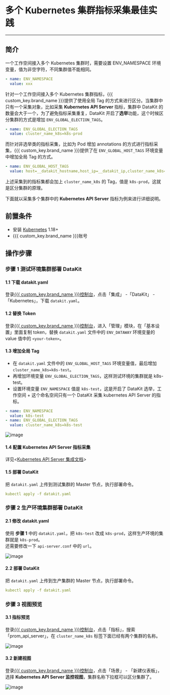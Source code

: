 # 多个 Kubernetes 集群指标采集最佳实践

---

## 简介

一个工作空间接入多个 Kubernetes 集群时，需要设置 ENV_NAMESPACE 环境变量，值为非空字符，不同集群值不能相同。

```yaml
- name: ENV_NAMESPACE
  value: xxx
```  
  
针对一个工作空间接入多个 Kubernetes 集群指标，{{{ custom_key.brand_name }}}提供了使用全局 Tag 的方式来进行区分。当集群中只有一个采集对象，比如采集 **Kubernetes API Server** 指标，集群中 DataKit 的数量会大于一个，为了避免指标采集重复，DataKit 开启了**选举**功能，这个时候区分集群的方式是增加 `ENV_GLOBAL_ELECTION_TAGS`。

```yaml
- name: ENV_GLOBAL_ELECTION_TAGS
  value: cluster_name_k8s=k8s-prod
```

而针对非选举类的指标采集，比如为 Pod 增加 annotations 的方式进行指标采集，{{{ custom_key.brand_name }}}提供了在 `ENV_GLOBAL_HOST_TAGS` 环境变量中增加全局 Tag 的方式。

```yaml
- name: ENV_GLOBAL_HOST_TAGS
  value: host=__datakit_hostname,host_ip=__datakit_ip,cluster_name_k8s=k8s-prod
```

上述采集到的指标集都会加上 `cluster_name_k8s` 的 Tag，值是 `k8s-prod`，这就是区分集群的原理。

下面就以采集多个集群中的 **Kubernetes API Server** 指标为例来进行详细说明。

## 前置条件

- 安装 [Kubernetes](https://kubernetes.io/docs/setup/production-environment/tools/) 1.18+
- {{{ custom_key.brand_name }}}账号

## 操作步骤

### 步骤 1 测试环境集群部署 DataKit

#### 1.1 下载 datakit.yaml

登录[{{{ custom_key.brand_name }}}控制台](https://console.guance.com/)，点击「集成」 -「DataKit」 - 「Kubernetes」，下载 `datakit.yaml`。

#### 1.2 替换 Token

登录[{{{ custom_key.brand_name }}}控制台](https://console.guance.com/)，进入「管理」模块，在「基本设置」里面复制 token，替换 `datakit.yaml` 文件中的 `ENV_DATAWAY` 环境变量的 value 值中的 `<your-token>`。

#### 1.3 增加全局 Tag

- 在 `datakit.yaml` 文件中的 `ENV_GLOBAL_HOST_TAGS` 环境变量值，最后增加 `cluster_name_k8s=k8s-test`。
- 再增加环境变量 `ENV_GLOBAL_ELECTION_TAGS`，这样测试环境的集群就是 k8s-test。
- 设置环境变量 `ENV_NAMESPACE` 值是 `k8s-test`，这是开启了 DataKit 选举，工作空间 + 这个命名空间只有一个 DataKit 采集 kubernetes API Server 的指标。

```yaml
- name: ENV_NAMESPACE
  value: k8s-test
- name: ENV_GLOBAL_ELECTION_TAGS
  value: cluster_name_k8s=k8s-test
```

![image](../images/multi-cluster-1.png)

#### 1.4 配置 Kubernetes API Server 指标采集

详见<[Kubernetes API Server 集成文档](../../integrations/kubernetes-api-server.md)>

#### 1.5 部署 DataKit

把 `datakit.yaml` 上传到测试集群的 Master 节点，执行部署命令。

```yaml
kubectl apply -f datakit.yaml
```

### 步骤 2 生产环境集群部署 DataKit

#### 2.1 修改 datakit.yaml

使用 **步骤 1** 中的 `datakit.yaml`，把 `k8s-test` 改成 `k8s-prod`，这样生产环境的集群就是 `k8s-prod`。<br/>
还需要修改一下 `api-server.conf` 中的 `url`。

![image](../images/multi-cluster-2.png)

#### 2.2 部署 DataKit

把 `datakit.yaml` 上传到生产集群的 Master 节点，执行部署命令。

```yaml
kubectl apply -f datakit.yaml
```

### 步骤 3 视图预览

#### 3.1 指标预览

登录[{{{ custom_key.brand_name }}}控制台](https://console.guance.com/)，点击「指标」，搜索「prom_api_server」，在 `cluster_name_k8s` 标签下面已经有两个集群的名称。

![image](../images/multi-cluster-3.png)

#### 3.2 新建视图

登录[{{{ custom_key.brand_name }}}控制台](https://console.guance.com/)，点击「场景」 - 「新建仪表板」，选择 **Kubernetes API Server 监控视图**，集群名称下拉框可以区分集群了。

![image](../images/multi-cluster-4.png)
